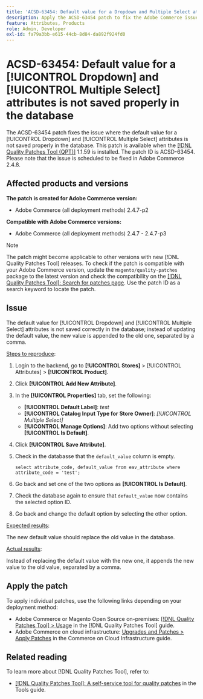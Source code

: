 ```yaml
---
title: 'ACSD-63454: Default value for a Dropdown and Multiple Select attributes is not saved properly in the database'
description: Apply the ACSD-63454 patch to fix the Adobe Commerce issue where the default value for a Dropdown and Multiple Select attributes is not saved properly in the database.
feature: Attributes, Products
role: Admin, Developer
exl-id: fa79a3bb-e615-44cb-8d84-da892f924fd0
---
```

# ACSD-63454: Default value for a [!UICONTROL Dropdown] and [!UICONTROL Multiple Select] attributes is not saved properly in the database

The ACSD-63454 patch fixes the issue where the default value for a [!UICONTROL Dropdown] and [!UICONTROL Multiple Select] attributes is not saved properly in the database. This patch is available when the [[!DNL Quality Patches Tool (QPT)]](/help/tools/quality-patches-tool/quality-patches-tool-to-self-serve-quality-patches.md) 1.1.59 is installed. The patch ID is ACSD-63454. Please note that the issue is scheduled to be fixed in Adobe Commerce 2.4.8.

## Affected products and versions

**The patch is created for Adobe Commerce version:**

* Adobe Commerce (all deployment methods) 2.4.7-p2

**Compatible with Adobe Commerce versions:**

* Adobe Commerce (all deployment methods) 2.4.7 - 2.4.7-p3

>[!NOTE]
>
>The patch might become applicable to other versions with new [!DNL Quality Patches Tool] releases. To check if the patch is compatible with your Adobe Commerce version, update the `magento/quality-patches` package to the latest version and check the compatibility on the [[!DNL Quality Patches Tool]: Search for patches page](https://experienceleague.adobe.com/tools/commerce-quality-patches/index.html). Use the patch ID as a search keyword to locate the patch.

## Issue

The default value for [!UICONTROL Dropdown] and [!UICONTROL Multiple Select] attributes is not saved correctly in the database; instead of updating the default value, the new value is appended to the old one, separated by a comma.

<u>Steps to reproduce</u>:

1. Login to the backend, go to **[!UICONTROL Stores]** > [!UICONTROL Attributes] > **[!UICONTROL Product]**.
1. Click **[!UICONTROL Add New Attribute]**. 
1. In the **[!UICONTROL Properties]** tab, set the following:
    * **[!UICONTROL Default Label]**: *test*
    * **[!UICONTROL Catalog Input Type for Store Owner]**: *[!UICONTROL Multiple Select]*
    * **[!UICONTROL Manage Options]**: Add two options without selecting **[!UICONTROL Is Default]**.
1. Click **[!UICONTROL Save Attribute]**.
1. Check in the databasse that the `default_value` column is empty.

    `select attribute_code, default_value from eav_attribute where attribute_code = 'test';`

1. Go back and set one of the two options as **[!UICONTROL Is Default]**.
1. Check the database again to ensure that `default_value` now contains the selected option ID.
1. Go back and change the default option by selecting the other option.

<u>Expected results</u>:

The new default value should replace the old value in the database.

<u>Actual results</u>:

Instead of replacing the default value with the new one, it appends the new value to the old value, separated by a comma.

## Apply the patch

To apply individual patches, use the following links depending on your deployment method:

* Adobe Commerce or Magento Open Source on-premises: [[!DNL Quality Patches Tool] > Usage](/help/tools/quality-patches-tool/usage.md) in the [!DNL Quality Patches Tool] guide.
* Adobe Commerce on cloud infrastructure: [Upgrades and Patches > Apply Patches](https://experienceleague.adobe.com/docs/commerce-cloud-service/user-guide/develop/upgrade/apply-patches.html) in the Commerce on Cloud Infrastructure guide.

## Related reading

To learn more about [!DNL Quality Patches Tool], refer to:

* [[!DNL Quality Patches Tool]: A self-service tool for quality patches](/help/tools/quality-patches-tool/quality-patches-tool-to-self-serve-quality-patches.md) in the Tools guide.
